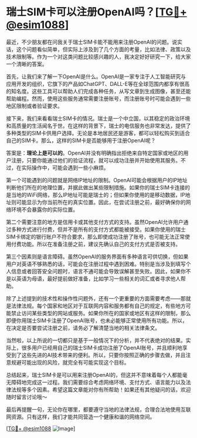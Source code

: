 # 瑞士SIM卡可以注册OpenAI吗？[[TG💪+ @esim1088](https://t.me/s/esim1088)]

最近，不少朋友都在问我关于瑞士SIM卡能不能用来注册OpenAI的问题。说实话，这个问题看似简单，但实际上涉及到了几个方面的考量，比如法律、政策以及技术限制等。作为一个对这类问题比较感兴趣的人，我决定好好研究一下，给大家一个清晰的答案。

首先，让我们来了解一下OpenAI是什么。OpenAI是一家专注于人工智能研究与应用开发的组织，它旗下的产品如ChatGPT、DALL-E等在全球范围内都享有很高的知名度。这些工具可以帮助人们完成各种任务，从写文章到生成图像，甚至还能帮助编程。然而，使用这些服务通常需要注册账号，而注册账号时可能会遇到一些地区限制或者验证要求。

接下来，我们来看看瑞士SIM卡的情况。瑞士是一个中立国，以其稳定的政治环境和高质量的生活闻名于世。在这样的背景下，瑞士的电信服务也非常发达，提供了多种类型的SIM卡供用户选择。无论是本地居民还是游客，都可以轻松购买到适合自己的SIM卡。那么，这样的SIM卡是否能够用于注册OpenAI呢？

答案是：**理论上是可以的**。OpenAI并没有明确指出拒绝来自特定国家或地区的用户注册，只要你能通过他们的验证流程，就可以成功注册并开始使用其服务。不过，在实际操作中，可能会遇到一些小麻烦。

第一个可能遇到的问题就是网络IP地址的限制。OpenAI可能会根据用户的IP地址判断他们所在的地理位置，并据此做出某些限制措施。如果你的瑞士SIM卡连接的是当地的WiFi网络，那么IP地址可能是瑞士的；但如果你使用的是移动数据，IP地址则可能显示为你当前所在的真实位置。因此，在尝试注册之前，最好确保你的网络环境不会暴露你的实际位置。

第二个需要注意的地方是信用卡或其他支付方式的支持。虽然OpenAI允许用户通过多种方式进行付费，但并不是所有的支付方式都能被接受。如果你使用的瑞士SIM卡绑定的银行账户不符合要求，那么即使成功注册了账号，也可能无法正常使用付费功能。所以在准备注册之前，建议先确认自己的支付方式是否被支持。

第三个因素则是语言障碍。虽然OpenAI的服务界面有多种语言可供切换，但如果用户对英语不够熟悉的话，可能会在注册过程中遇到困难。特别是当涉及到填写个人信息或者回答安全问题时，语言不通可能会导致误解甚至失败。因此，如果你不是以英语为母语，最好提前做好准备，比如学习一些相关的词汇或者寻求他人帮助。

除了上述提到的技术性和操作性问题外，还有一个更重要的方面需要考虑——那就是法律法规。每个国家和地区对于互联网内容和服务都有自己的规定，有些地方可能禁止访问某些类型的网站或服务。如果你所在的国家或地区有这样的限制，那么即便你用瑞士SIM卡注册了OpenAI账号，也未必能够正常使用所有功能。所以，在决定是否要尝试注册之前，请务必了解清楚当地的相关法律条文。

当然啦，以上所说的一切都只是基于一般情况下的分析，并不代表绝对的结果。实际上，很多用户已经用自己的瑞士SIM卡成功注册了OpenAI账号，并且顺利地享受到了这些先进的AI技术带来的便利。所以，只要你按照正确的步骤去做，并且注意规避可能出现的风险，就完全有可能实现这个目标。

总结起来，瑞士SIM卡是可以用来注册OpenAI的，但这并不意味着每个人都能毫无障碍地完成这一过程。我们需要综合考虑网络环境、支付方式、语言能力以及法律法规等多个因素。希望这篇文章能对你有所帮助！如果还有其他疑问的话，欢迎随时留言讨论哦～

最后再提醒一句，无论你在哪里，都要遵守当地的法律法规，合理合法地使用互联网资源。只有这样，我们才能共同营造一个健康和谐的网络空间。

[[TG💪+ @esim1088](https://t.me/s/esim1088) ![Image](https://i.postimg.cc/4NQfJmqS/Snipaste-2025-05-13-00-14-12.png)]